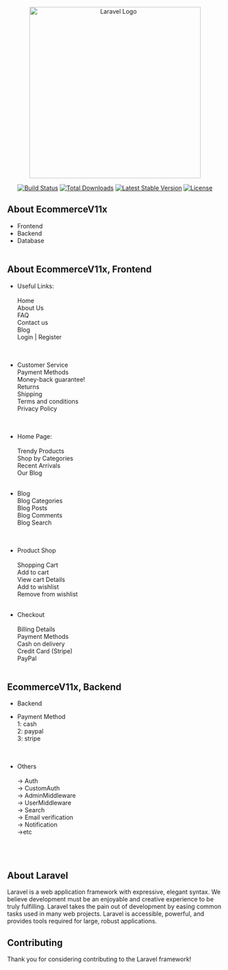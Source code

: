 <p align="center"><a href="https://laravel.com" target="_blank"><img src="https://raw.githubusercontent.com/laravel/art/master/logo-lockup/5%20SVG/2%20CMYK/1%20Full%20Color/laravel-logolockup-cmyk-red.svg" width="400" alt="Laravel Logo"></a></p>

<p align="center">
<a href="https://github.com/laravel/framework/actions"><img src="https://github.com/laravel/framework/workflows/tests/badge.svg" alt="Build Status"></a>
<a href="https://packagist.org/packages/laravel/framework"><img src="https://img.shields.io/packagist/dt/laravel/framework" alt="Total Downloads"></a>
<a href="https://packagist.org/packages/laravel/framework"><img src="https://img.shields.io/packagist/v/laravel/framework" alt="Latest Stable Version"></a>
<a href="https://packagist.org/packages/laravel/framework"><img src="https://img.shields.io/packagist/l/laravel/framework" alt="License"></a>
</p>

## About EcommerceV11x
- Frontend <br>
- Backend <br>
- Database <br><br>


## About EcommerceV11x, Frontend
- Useful Links: <br><br>
    Home <br>
    About Us <br>
    FAQ <br>
    Contact us <br>
    Blog <br>
    Login | Register <br><br><br>

- Customer Service <br>
   Payment Methods <br>
   Money-back guarantee! <br>
   Returns <br>
   Shipping <br>
   Terms and conditions <br>
   Privacy Policy <br><br><br>

- Home Page: <br><br>
   Trendy Products <br>
   Shop by Categories <br>
   Recent Arrivals <br>
   Our Blog <br><br>

- Blog <br>
  Blog Categories<br>
  Blog Posts <br>
  Blog Comments <br>
  Blog Search <br><br><br>


- Product Shop<br><br>
   Shopping Cart <br>
   Add to cart <br>
   View cart Details <br>
   Add to wishlist <br>
   Remove from wishlist <br><br>


- Checkout <br><br>
    Billing Details <br>
    Payment Methods <br>
    Cash on delivery <br>
    Credit Card (Stripe) <br>
    PayPal <br><br>



## EcommerceV11x, Backend
- Backend <br>

- Payment Method <br>
  1: cash  <br>
  2: paypal <br>
  3: stripe <br><br><br>

- Others<br><br>
  -> Auth <br> 
  -> CustomAuth <br>
  -> AdminMiddleware <br>
  -> UserMiddleware <br>
  -> Search <br>
  -> Email verification <br>
  -> Notification <br>
  ->etc <br> <br><br><br>

## About Laravel

Laravel is a web application framework with expressive, elegant syntax. We believe development must be an enjoyable and creative experience to be truly fulfilling. Laravel takes the pain out of development by easing common tasks used in many web projects.
Laravel is accessible, powerful, and provides tools required for large, robust applications.






## Contributing

Thank you for considering contributing to the Laravel framework! 


